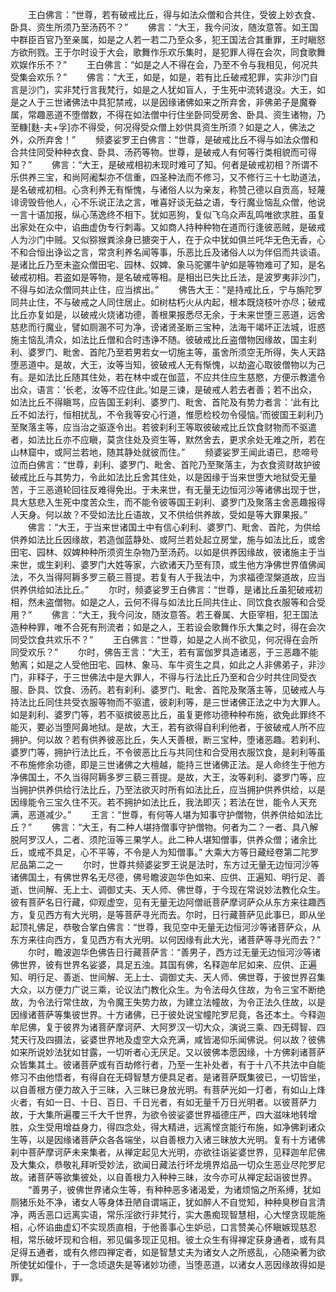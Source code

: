 <!-- { "loadSidebar": true } -->
　　王白佛言：“世尊，若有破戒比丘，得与如法众僧和合共住，受彼上妙衣食、卧具、资生所须乃至汤药不？”
　　佛言：“大王，我今问汝，随汝意答。如王国中群臣百官乃至亲属，如是之人若一若二乃至众多，犯王国法合其重罪，王时瞋怒方欲刑戮。王于尔时设于大会，歌舞作乐欢乐集时，是犯罪人得在会次，同食歌舞欢娱作乐不？”
　　王白佛言：“如是之人不得在会，乃至不令与我相见，何况共受集会欢乐？”
　　佛言：“大王，如是，如是，若有比丘破戒犯罪，实非沙门自言是沙门，实非梵行言我梵行，如是之人犹如盲人，于生死中流转退没。大王，如是之人于三世诸佛法中具犯禁戒，以是因缘诸佛如来之所弃舍，非佛弟子是魔眷属，常趣恶道不堕僧数，不得在如法僧中行住坐卧同受房舍、卧具、资生诸物，乃至糠[麩-夫+孚]亦不得受，何况得受众僧上妙供具资生所须？如是之人，佛法之外，众所弃舍！”
　　频婆娑罗王白佛言：“世尊，是破戒比丘不得与如法众僧和合共住同受种种衣食、卧具、汤药等物。世尊，是破戒人有何等行类相貌而可得知？”
　　佛言：“大王，是破戒相初未现时难可了知。何者是破戒初相？所谓不乐供养三宝，和尚阿阇梨亦不信重，四圣种法而不修习，又不修行三十七助道法，是名破戒初相。心贪利养无有惭愧，与诸俗人以为亲友，称赞己德以自贡高，轻蔑诽谤毁呰他人，心不乐说正法之言，唯喜好谈无益之语，专行魔业恼乱众僧，他说一言十语加报，纵心荡逸终不相下。犹如恶狗，复似飞乌众声乱鸣唯欲求胜，虽复出家处在众中，谄曲虚伪专行刺毒。又如商人持种种物在道而行逢彼恶贼，是破戒人为沙门中贼。又似猕猴粪涂身已搪突于人，在于众中犹如俱兰吒华无色无香，心不和合恒出诤讼之言，常贪利养名闻等事，乐恶比丘及诸俗人以为伴侣而共谈语。是诸比丘乃至未盗众僧田宅、园林、奴婢、象马驼骡牛驴如是等物难可了知，是名破戒初相。若盗如是等物，是名破戒等相。是相出已失比丘法，是波罗夷非沙门，不得与如法众僧同共止住，应当摈出。”
　　佛告大王：“是持戒比丘，宁与旃陀罗同共止住，不与破戒之人同住居止。如树枯朽火从内起，根本既烧枝叶亦尽；破戒比丘亦复如是，以破戒火烧诸功德，善根果报悉尽无余，于未来世堕三恶道，远舍慈悲而行魔业，譬如厕溷不可为净，谤诸贤圣断三宝种，法海干竭坏正法城，诳惑施主恼乱清众，如法比丘僧和合时违诤不随。彼破戒比丘盗僧物因缘故，国主刹利、婆罗门、毗舍、首陀乃至若男若女一切施主等，虽舍所须空无所得，失人天路堕恶道中。是故，大王，汝等当知，彼破戒人无有惭愧，以劫盗心取彼僧物以为己有。是如法比丘随其住处，若在林中或在伽蓝，不应共住应生慈愍，方便示教遣令出众，语言：‘长老，汝等不应住此。’如是三谏，是破戒人若去者善；若不出众，如法比丘不得瞋骂，应告国王刹利、婆罗门、毗舍、首陀及有势力者言：‘此有比丘不如法行，恒相扰乱，不令我等安心行道，惟愿检校勿令侵恼。’而彼国王刹利乃至聚落主等，应当治之驱逐令出。若彼刹利王等取彼破戒比丘饮食财物而不驱遣者，如法比丘亦不应瞋，莫贪住处及资生等，默然舍去，更求余处无难之所，若在山林窟中，或阿兰若地，随其静处就彼而住。”
　　频婆娑罗王闻此语已，悲啼号泣而白佛言：“世尊，刹利、婆罗门、毗舍、首陀乃至聚落主，为衣食资财故护彼破戒比丘与其势力，令此如法比丘舍其住处，以是因缘于当来世堕大地狱受无量苦，于三恶道轮回往反难得免出。于未来世，有无量无边恒河沙等诸佛出现于世，具大慈悲入生死中度苦众生，而不能令彼等国王刹利、婆罗门及聚落主舍恶趣报得人天身。何以故？不受如法比丘语故，又不供给供养故，受如是等大罪果报。”
　　佛言：“大王，于当来世诸国土中有信心刹利、婆罗门、毗舍、首陀，为供给供养如法比丘因缘故，若造伽蓝静处、或阿兰若处起立房堂，施与如法比丘，或舍田宅、园林、奴婢种种所须资生杂物乃至汤药。以如是供养因缘故，彼诸施主于当来世，或生刹利、婆罗门大姓等家，六欲诸天乃至有顶，或生他方净佛世界值佛闻法，不久当得阿耨多罗三藐三菩提。若复有人于我法中，为求福德涅槃道故，应当供养供给如法比丘。”
　　尔时，频婆娑罗王白佛言：“世尊，是诸比丘虽犯破戒初相，然未盗僧物。如是之人，云何不得与如法比丘同共住止、同饮食衣服等和合受用？”
　　佛言：“大王，我今问汝，随汝意答。若王眷属、大臣宰相，犯王国法造种种罪，唯不合死有刑流者；如是之人，王若设会歌舞作乐大集之时，得在会次同受饮食共欢乐不？”
　　王白佛言：“世尊，如是之人尚不欲见，何况得在会所同受欢乐？”
　　尔时，佛告王言：“大王，若有富伽罗具造诸恶，于三恶趣不能勉离；如是之人受他田宅、园林、象马、车牛资生之具，如此之人非佛弟子，非沙门，非释子，于三世佛法中是大罪人，不得与行法比丘乃至和合少时共住同受衣服、卧具、饮食、汤药。若有刹利、婆罗门、毗舍、首陀及聚落主等，见破戒人与持法比丘同住共受衣服等物而不驱遣，彼刹利等，是三世诸佛正法之中为大罪人。如是刹利、婆罗门等，若不驱摈彼恶比丘，虽复更修功德种种布施，欲免此罪终不能灭，要必当堕阿鼻地狱。是故，大王，若有欲得自利利他者，于彼破戒人所不应拥护。何以故？若有供养彼恶比丘，失人天善根，断三宝种，堕诸恶趣。若刹利、婆罗门等，拥护行法比丘，不令彼恶比丘与共同住和合受用衣服饮食，是刹利等虽不布施修余功德，即是三世诸佛之大檀越，能持三世诸佛正法。是人命终生于他方净佛国土，不久当得阿耨多罗三藐三菩提。是故，大王，汝等刹利、婆罗门等，应当拥护供养供给行法比丘，乃至法欲灭时所有如法比丘，应当拥护供养供给，以是因缘能令三宝久住不灭。若不拥护如法比丘，我法即灭；若法在世，能令人天充满，恶道减少。”
　　王言：“世尊，有何等人堪为知事守护僧物，供养供给如法比丘？”
　　佛言：“大王，有二种人堪持僧事守护僧物。何者为二？一者、具八解脱阿罗汉人，二者、须陀洹等三果学人。此二种人堪知僧事，供养众僧；诸余比丘，或戒不具足，心不平等，不令是人为知僧事。”
大乘大方等日藏经卷第二陀罗尼品第二之一
　　尔时，世尊共频婆娑罗王说是法时，东方过无量无边恒河沙等诸佛国土，有佛世界名无尽德，佛号瞻波迦华色如来、应供、正遍知、明行足、善逝、世间解、无上士、调御丈夫、天人师、佛世尊，于今现在常说妙法教化众生。彼有菩萨名日行藏，仰观虚空，见有无量无边阿僧祇菩萨摩诃萨众从东方来往趣西方，复见西方有大光明，是等菩萨寻光而去。尔时，日行藏菩萨见此事已，即从坐起顶礼佛足，恭敬合掌白佛言：“世尊，我见空中无量无边恒河沙等诸菩萨众，从东方来往向西方，复见西方有大光明。以何因缘有此大光，诸菩萨等寻光而去？”
　　尔时，瞻波迦华色佛告日行藏菩萨言：“善男子，西方过无量无边恒河沙等诸佛世界，彼有世界名娑婆，具足五浊。其国有佛，名释迦牟尼如来、应供、正遍知、明行足、善逝、世间解、无上士、调御丈夫、天人师、佛世尊，于彼世界召集大众，以方便力广说三乘，论议法门教化众生。为令法母久住故，为令三宝不断绝故，为令法行常住故，为令魔王失势力故，为建立法幢故，为令正法久住故，以是因缘诸菩萨等集彼世界。十方诸佛，已于彼处说宝幢陀罗尼竟，各还本土。今释迦牟尼佛，复于彼界为诸菩萨摩诃萨、大阿罗汉一切大众，演说三乘、四无碍智、四梵天行及四摄法，娑婆世界地及虚空大众充满，咸皆渴仰乐闻佛说。何以故？彼佛如来所说妙法犹如甘露，一切听者心无厌足。又以彼佛本愿因缘，十方佛刹诸菩萨众皆集其土。彼诸菩萨或有百劫修行者，乃至一生补处者，有于十八不共法中自能修习不由他悟者，有得自在无碍智慧方便具足者。是诸菩萨既集彼已，一切皆坐，以自善根方便力故入于三昧，入三昧已身放光明。有菩萨光如一灯者，有如山上烽火者，有如一日、十日、百日、千日光者，有如无量千万日光明者。以彼菩萨力故，于大集所遍覆三千大千世界，为欲令彼娑婆世界福德庄严，四大滋味地转增胜，众生受用增益身力，得四念处，得大精进，远离悭贪能行布施，如净佛刹诸众生等，以是因缘诸菩萨众各各端坐，以自善根力入诸三昧放大光明。复有十方诸佛刹中菩萨摩诃萨未来集者，从禅定起见大光明，亦欲往诣娑婆世界，见释迦牟尼佛及大集众，恭敬礼拜听受妙法，欲闻日藏法行坏龙境界焰品一切众生恶业尽陀罗尼故。诸菩萨等欲集彼处，以自善根力入种种三昧，汝今亦可从禅定起诣彼世界。
　　“善男子，彼佛世界诸众生等，有种种恶多诸渴爱，为诸烦恼之所系缚，犹如厕猪乐处不净，诸女人等身体丑陋自谓端正，犹如醉人不自觉知，种种臭秽自言清净，两舌恶口远离实语，常乐淫欲行非梵行，实大愚痴现智慧相，心大悭贪现能施相，心怀谄曲虚幻不实现质直相，于他善事心生妒忌，口言赞美心怀瞋嫉现慈忍相，常乐破坏现和合相，邪见偏多现正见相。彼土众生有得禅定获身通者，或有具足得五通者，或有久修四禅定者，如是智慧丈夫为诸女人之所惑乱，心随染著为欲所使犹如僮仆，于一念顷退失是等诸妙功德，当堕恶道，以诸女人恶因缘故得如是罪。
